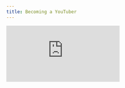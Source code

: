 ```yaml
---
title: Becoming a YouTuber
---
```


<div class="video">
  <iframe src="https://www.youtube.com/embed/eFh\_AM38dwI" frameborder="0" allow="accelerometer; autoplay; clipboard-write; encrypted-media; gyroscope; picture-in-picture" allowfullscreen></iframe>
</div>
